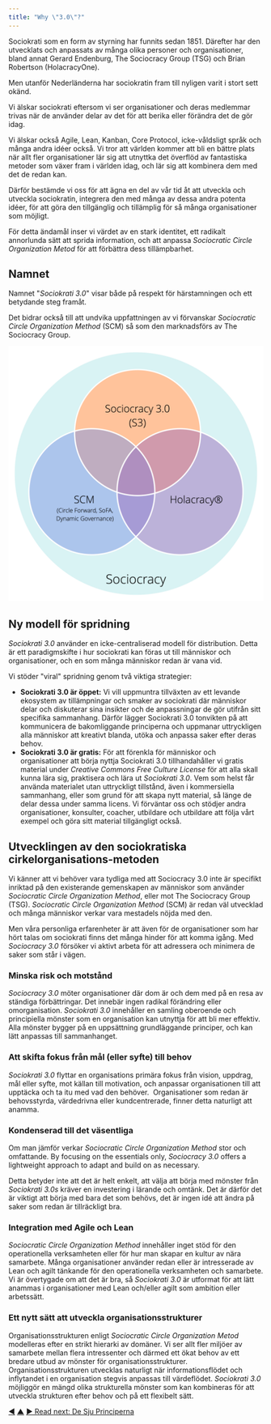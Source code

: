 ```yaml
---
title: "Why \"3.0\"?"
---
```



Sociokrati som en form av styrning har funnits sedan 1851. Därefter har den utvecklats och anpassats av många olika personer och organisationer, bland annat Gerard Endenburg, The Sociocracy Group (TSG) och Brian Robertson (HolacracyOne).

Men utanför Nederländerna har sociokratin fram till nyligen varit i stort sett okänd.

Vi älskar sociokrati eftersom vi ser organisationer och deras medlemmar trivas när de använder delar av det för att berika eller förändra det de gör idag.

Vi älskar också Agile, Lean, Kanban, Core Protocol, icke-våldsligt språk och många andra idéer också. Vi tror att världen kommer att bli en bättre plats när allt fler organisationer lär sig att utnyttka det överflöd av fantastiska metoder som växer fram i världen idag, och lär sig att kombinera dem med det de redan kan.

Därför bestämde vi oss för att ägna en del av vår tid åt att utveckla och utveckla sociokratin, integrera den med många av dessa andra potenta idéer, för att göra den tillgänglig och tillämplig för så många organisationer som möjligt.

För detta ändamål inser vi värdet av en stark identitet, ett radikalt annorlunda sätt att sprida information, och att anpassa *Sociocratic Circle Organization Metod* för att förbättra dess tillämpbarhet.

## Namnet

Namnet "*Sociokrati 3.0*" visar både på respekt för härstamningen och ett betydande steg framåt.

Det bidrar också till att undvika uppfattningen av vi förvanskar *Sociocratic Circle Organization Method* (SCM) så som den marknadsförs av The Sociocracy Group.

![Three variants of sociocracy](img/context/sociocracy-variants.png)

## Ny modell för spridning

*Sociokrati 3.0* använder en icke-centraliserad modell för distribution. Detta är ett paradigmskifte i hur sociokrati kan föras ut till människor och organisationer, och en som många människor redan är vana vid.

Vi stöder "viral" spridning genom två viktiga strategier:

* **Sociokrati 3.0 är öppet:** Vi vill uppmuntra tillväxten av ett levande ekosystem av tillämpningar och smaker av sociokrati där människor delar och diskuterar sina insikter och de anpassningar de gör utifrån sitt specifika sammanhang. Därför lägger Sociokrati 3.0 tonvikten på att kommunicera de bakomliggande principerna och uppmanar uttryckligen alla människor att kreativt blanda, utöka och anpassa saker efter deras behov.
* **Sociokrati 3.0 är gratis:** För att förenkla för människor och organisationer att börja nyttja Sociokrati 3.0 tillhandahåller vi gratis material under *Creative Commons Free Culture License* för att alla skall kunna lära sig, praktisera och lära ut *Sociokrati 3.0*. Vem som helst får använda materialet utan uttryckligt tillstånd, även i kommersiella sammanhang, eller som grund för att skapa nytt material, så länge de delar dessa under samma licens. Vi förväntar oss och stödjer andra organisationer, konsulter, coacher, utbildare och utbildare att följa vårt exempel och göra sitt material tillgängligt också.

## Utvecklingen av den sociokratiska cirkelorganisations-metoden

Vi känner att vi behöver vara tydliga med att Sociocracy 3.0 inte är specifikt inriktad på den existerande gemenskapen av människor som använder *Sociocratic Circle Organization Method*, eller mot The Sociocracy Group (TSG). *Sociocratic Circle Organization Method* (SCM) är redan väl utvecklad och många människor verkar vara mestadels nöjda med den.

Men våra personliga erfarenheter är att även för de organisationer som har hört talas om sociokrati finns det många hinder för att komma igång. Med *Sociocracy 3.0* försöker vi aktivt arbeta för att adressera och minimera de saker som står i vägen.

### Minska risk och motstånd

*Sociocracy 3.0* möter organisationer där dom är och dem med på en resa av ständiga förbättringar. Det innebär ingen radikal förändring eller omorganisation. *Sociokrati 3.0* innehåller en samling oberoende och principiella mönster som en organisation kan utnyttja för att bli mer effektiv. Alla mönster bygger på en uppsättning grundläggande principer, och kan lätt anpassas till sammanhanget.

### Att skifta fokus från mål (eller syfte) till behov

*Sociokrati 3.0* flyttar en organisations primära fokus från vision, uppdrag, mål eller syfte, mot källan till motivation, och anpassar organisationen till att upptäcka och ta itu med vad den behöver.  Organisationer som redan är behovsstyrda, värdedrivna eller kundcentrerade, finner detta naturligt att anamma.

### Kondenserad till det väsentliga

Om man jämför verkar *Sociocratic Circle Organization Method* stor och omfattande. By focusing on the essentials only, *Sociocracy 3.0* offers a lightweight approach to adapt and build on as necessary.

Detta betyder inte att det är helt enkelt, att välja att börja med mönster från *Sociokrati 3.0s* kräver en investering i lärande och omtänk. Det är därför det är viktigt att börja med bara det som behövs, det är ingen idé att ändra på saker som redan är tillräckligt bra.

### Integration med Agile och Lean

*Sociocratic Circle Organization Method* innehåller inget stöd för den operationella verksamheten eller för hur man skapar en kultur av nära samarbete. Många organisationer använder redan eller är intresserade av Lean och agilt tänkande för den operationella verksamheten och samarbete. Vi är övertygade om att det är bra, så *Sociokrati 3.0* är utformat för att lätt anammas i organisationer med Lean och/eller agilt som ambition eller arbetssätt.

### Ett nytt sätt att utveckla organisationsstrukturer

Organisationsstrukturen enligt *Sociocratic Circle Organization Metod* modelleras efter en strikt hierarki av domäner. Vi ser allt fler miljöer av samarbete mellan flera intressenter och därmed ett ökat behov av ett bredare utbud av mönster för organisationsstrukturer. Organisationsstrukturen utvecklas naturligt när informationsflödet och inflytandet i en organisation stegvis anpassas till värdeflödet. *Sociokrati 3.0* möjliggör en mängd olika strukturella mönster som kan kombineras för att utveckla strukturen efter behov och på ett flexibelt sätt.

<div class="bottom-nav">
<a href="history.html" title="Back to: Inspiration och historia bakom Sociokrati 3.0">◀</a> <a href="what-is-s3.html" title="Up: Vad är Sociokrati 3.0?">▲</a> <a href="principles.html" title="Read next: De Sju Principerna">▶ Read next: De Sju Principerna</a>
</div>


<script type="text/javascript">
Mousetrap.bind('g n', function() {
    window.location.href = 'principles.html';
    return false;
});
</script>

